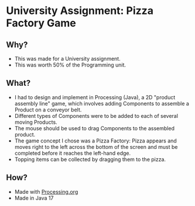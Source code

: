 # University Assignment: Pizza Factory Game

## Why?
- This was made for a University assignment.
- This was worth 50% of the Programming unit.

## What?
- I had to design and implement in Processing (Java), a 2D "product assembly line" game, which involves adding Components to assemble a Product on a conveyor belt.
- Different types of Components were to be added to each of several moving Products.
- The mouse should be used to drag Components to the assembled product.
- The game concept I chose was a Pizza Factory: Pizza appears and moves right to the left across the bottom of the screen and must be completed before it reaches the left-hand edge.
- Topping items can be collected by dragging them to the pizza.

## How?
- Made with [Processing.org](https://processing.org)
- Made in Java 17
